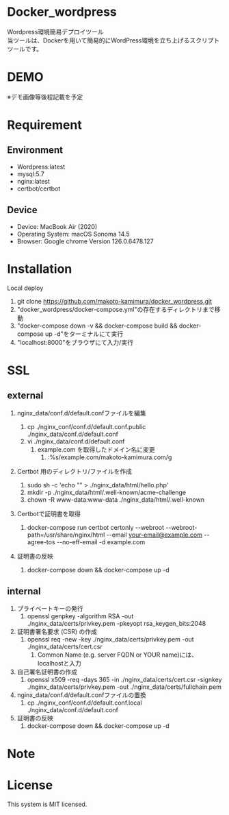# Docker_wordpress
Wordpress環境簡易デプロイツール  
当ツールは、Dockerを用いて簡易的にWordPress環境を立ち上げるスクリプトツールです。  

# DEMO
 ※デモ画像等後程記載を予定

# Requirement
## Environment
* Wordpress:latest
* mysql:5.7
* nginx:latest
* certbot/certbot

## Device
* Device: MacBook Air (2020)
* Operating System: macOS Sonoma 14.5
* Browser: Google chrome Version 126.0.6478.127

# Installation
Local deploy
1. git clone https://github.com/makoto-kamimura/docker_wordpress.git
2. "docker_wordpress/docker-compose.yml"の存在するディレクトリまで移動
3. "docker-compose down -v && docker-compose build && docker-compose up -d"をターミナルにて実行
4. "localhost:8000"をブラウザにて入力/実行

# SSL
## external
1. nginx_data/conf.d/default.confファイルを編集
    1. cp ./nginx_conf/conf.d/default.conf.public ./nginx_data/conf.d/default.conf
    2. vi ./nginx_data/conf.d/default.conf
        1. example.com を取得したドメイン名に変更
            1. :%s/example\.com/makoto-kamimura.com/g
2. Certbot 用のディレクトリ/ファイルを作成
    1. sudo sh -c 'echo "<?php echo '\''hello'\''; ?>" > ./nginx_data/html/hello.php'
    2. mkdir -p ./nginx_data/html/.well-known/acme-challenge
    3. chown -R www-data:www-data ./nginx_data/html/.well-known

3. Certbotで証明書を取得
    1. docker-compose run certbot certonly --webroot --webroot-path=/usr/share/nginx/html --email your-email@example.com --agree-tos --no-eff-email -d example.com

4. 証明書の反映
    1. docker-compose down && docker-compose up -d

## internal
1. プライベートキーの発行
    1. openssl genpkey -algorithm RSA -out ./nginx_data/certs/privkey.pem -pkeyopt rsa_keygen_bits:2048
2. 証明書署名要求 (CSR) の作成
    1. openssl req -new -key ./nginx_data/certs/privkey.pem -out ./nginx_data/certs/cert.csr
        1. Common Name (e.g. server FQDN or YOUR name)には、localhostと入力
3. 自己署名証明書の作成
    1. openssl x509 -req -days 365 -in ./nginx_data/certs/cert.csr -signkey ./nginx_data/certs/privkey.pem -out ./nginx_data/certs/fullchain.pem
4. nginx_data/conf.d/default.confファイルの置換
    1. cp ./nginx_conf/conf.d/default.conf.local ./nginx_data/conf.d/default.conf
5. 証明書の反映
    1. docker-compose down && docker-compose up -d

# Note

# License
This system is MIT licensed.